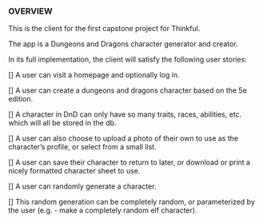 ### OVERVIEW

This is the client for the first capstone project for Thinkful.

The app is a Dungeons and Dragons character generator and creator.

In its full implementation, the client will satisfy the following user stories:

[] A user can visit a homepage and optionally log in.

[] A user can create a dungeons and dragons character based on the 5e edition.

[] A character in DnD can only have so many traits, races, abilities, etc. which will all be stored in the db.

[] A user can also  choose to upload a photo of their own to use as the character’s profile, or select from a small list.

[] A user can save their character to return to later, or download or print a nicely formatted character sheet to use.

[] A user can randomly generate a character.

[] This random generation can be completely random, or parameterized by the user (e.g. - make a completely random elf character).